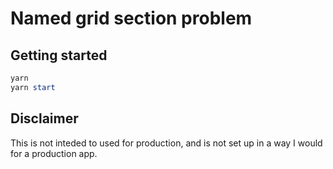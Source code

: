 # Named grid section problem

## Getting started

```powershell
yarn
yarn start
```

## Disclaimer

<aside class="warning">
This is not inteded to used for production, and is not set up in a way I would for a production app.
</aside>
